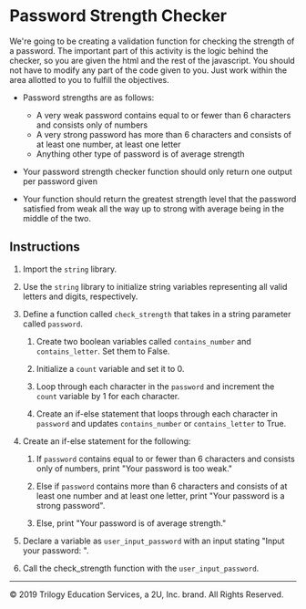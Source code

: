 # Password Strength Checker

We're going to be creating a validation function for checking the strength of a password. The important part of this activity is the logic behind the checker, so you are given the html and the rest of the javascript. You should not have to modify any part of the code given to you. Just work within the area allotted to you to fulfill the objectives.

* Password strengths are as follows:

  * A very weak password contains equal to or fewer than 6 characters and consists only of numbers
  * A very strong password has more than 6 characters and consists of at least one number, at least one letter
  * Anything other type of password is of average strength

* Your password strength checker function should only return one output per password given

* Your function should return the greatest strength level that the password satisfied from weak all the way up to strong with average being in the middle of the two.

## Instructions

1. Import the `string` library.

2. Use the `string` library to initialize string variables representing all valid letters and digits, respectively.

3. Define a function called `check_strength` that takes in a string parameter called `password`.

    1. Create two boolean variables called `contains_number` and `contains_letter`. Set them to False.

    2. Initialize a `count` variable and set it to 0.

    3. Loop through each character in the `password` and increment the `count` variable by 1 for each character.

    4. Create an if-else statement that loops through each character in `password` and updates `contains_number` or `contains_letter` to True.

4. Create an if-else statement for the following:

    1. If `password` contains equal to or fewer than 6 characters and consists only of numbers, print "Your password is too weak."

    2. Else if `password` contains more than 6 characters and consists of at least one number and at least one letter, print "Your password is a strong password".

    3. Else, print "Your password is of average strength."

5. Declare a variable as `user_input_password` with an input stating "Input your password: ".

6. Call the check_strength function with the `user_input_password`.

---

© 2019 Trilogy Education Services, a 2U, Inc. brand. All Rights Reserved.
